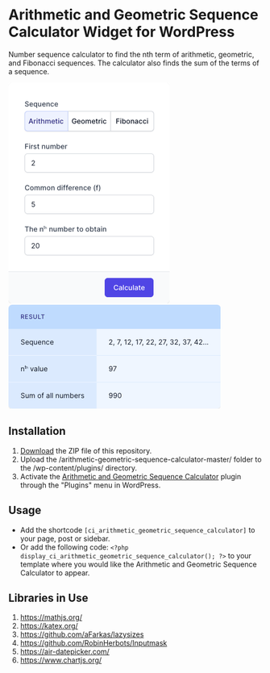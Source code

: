 # Arithmetic and Geometric Sequence Calculator Widget for WordPress

Number sequence calculator to find the nth term of arithmetic, geometric, and Fibonacci sequences. The calculator also finds the sum of the terms of a sequence.

![Arithmetic and Geometric Sequence Calculator Input Form](/assets/images/screenshot-1.png "Arithmetic and Geometric Sequence Calculator Input Form")
![Arithmetic and Geometric Sequence Calculator Calculation Results](/assets/images/screenshot-2.png "Arithmetic and Geometric Sequence Calculator Calculation Results")

## Installation

1. [Download](https://github.com/pub-calculator-io/arithmetic-geometric-sequence-calculator/archive/refs/heads/master.zip) the ZIP file of this repository.
2. Upload the /arithmetic-geometric-sequence-calculator-master/ folder to the /wp-content/plugins/ directory.
3. Activate the [Arithmetic and Geometric Sequence Calculator](https://www.calculator.io/arithmetic-geometric-sequence-calculator/ "Arithmetic and Geometric Sequence Calculator Homepage") plugin through the "Plugins" menu in WordPress.

## Usage
* Add the shortcode `[ci_arithmetic_geometric_sequence_calculator]` to your page, post or sidebar.
* Or add the following code: `<?php display_ci_arithmetic_geometric_sequence_calculator(); ?>` to your template where you would like the Arithmetic and Geometric Sequence Calculator to appear.

## Libraries in Use
1. https://mathjs.org/
2. https://katex.org/
3. https://github.com/aFarkas/lazysizes
4. https://github.com/RobinHerbots/Inputmask
5. https://air-datepicker.com/
6. https://www.chartjs.org/
